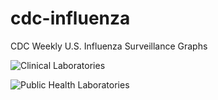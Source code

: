 # cdc-influenza
CDC Weekly U.S. Influenza Surveillance Graphs

![Clinical Laboratories](https://www.cdc.gov/flu/weekly/WeeklyArchives2022-2023/images/WHONPHL50_small.gif?raw=true)

![Public Health Laboratories](https://www.cdc.gov/flu/weekly/weeklyarchives2022-2023/images/WHOPHL50_small.gif?raw=true)
        